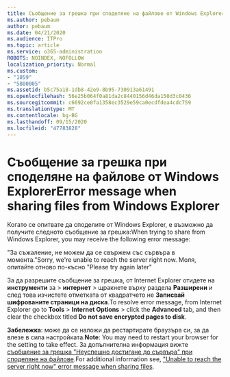 ```yaml
---
title: Съобщение за грешка при споделяне на файлове от Windows Explorer
ms.author: pebaum
author: pebaum
ms.date: 04/21/2020
ms.audience: ITPro
ms.topic: article
ms.service: o365-administration
ROBOTS: NOINDEX, NOFOLLOW
localization_priority: Normal
ms.custom:
- "1059"
- "5800005"
ms.assetid: b5c75a18-1db8-42e9-8b95-730913a61491
ms.openlocfilehash: 56e25b064f0a81da2c8440156d46da150d3c0436
ms.sourcegitcommit: c6692ce0fa1358ec3529e59ca0ecdfdea4cdc759
ms.translationtype: MT
ms.contentlocale: bg-BG
ms.lasthandoff: 09/15/2020
ms.locfileid: "47783828"
---
```

# <a name="error-message-when-sharing-files-from-windows-explorer"></a><span data-ttu-id="0a1f3-102">Съобщение за грешка при споделяне на файлове от Windows Explorer</span><span class="sxs-lookup"><span data-stu-id="0a1f3-102">Error message when sharing files from Windows Explorer</span></span>

<span data-ttu-id="0a1f3-103">Когато се опитвате да споделите от Windows Explorer, е възможно да получите следното съобщение за грешка:</span><span class="sxs-lookup"><span data-stu-id="0a1f3-103">When trying to share from Windows Explorer, you may receive the following error message:</span></span>
  
<span data-ttu-id="0a1f3-104">"За съжаление, не можем да се свържем със сървъра в момента.</span><span class="sxs-lookup"><span data-stu-id="0a1f3-104">"Sorry, we're unable to reach the server right now.</span></span> <span data-ttu-id="0a1f3-105">Моля, опитайте отново по-късно "</span><span class="sxs-lookup"><span data-stu-id="0a1f3-105">Please try again later"</span></span>
  
<span data-ttu-id="0a1f3-106">За да разрешите съобщение за грешка, от Internet Explorer отидете на **инструменти** за \> **интернет** \> щракнете върху раздела **Разширени** и след това изчистете отметката от квадратчето не **Записвай шифрованите страници на диска**.</span><span class="sxs-lookup"><span data-stu-id="0a1f3-106">To resolve error message, from Internet Explorer go to **Tools** \> **Internet Options** \> click the **Advanced** tab, and then clear the checkbox titled **Do not save encrypted pages to disk**.</span></span>
  
 <span data-ttu-id="0a1f3-107">**Забележка**: може да се наложи да рестартирате браузъра си, за да влезе в сила настройката.</span><span class="sxs-lookup"><span data-stu-id="0a1f3-107">**Note**: You may need to restart your browser for the setting to take effect.</span></span> <span data-ttu-id="0a1f3-108">За допълнителна информация вижте [съобщение за грешка "Неуспешно достигане до сървъра" при споделяне на файлове](https://go.microsoft.com/fwlink/?linkid=2022914).</span><span class="sxs-lookup"><span data-stu-id="0a1f3-108">For additional information see, ["Unable to reach the server right now" error message when sharing files](https://go.microsoft.com/fwlink/?linkid=2022914).</span></span>
  